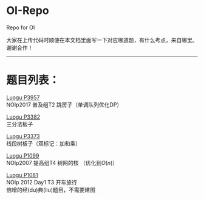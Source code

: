 # OI-Repo
Repo for OI

大家在上传代码时顺便在本文档里面写一下对应哪道题，有什么考点，来自哪里。谢谢合作！  

---
# 题目列表： 
[Luogu P3957](https://www.luogu.org/problemnew/show/P3957)  
NOIp2017 普及组T2 跳房子（单调队列优化DP）  

[Luogu P3382](https://www.luogu.org/problemnew/show/P3382)  
三分法板子  

[Luogu P3373](https://www.luogu.org/problemnew/show/P3373)  
线段树板子（双标记：加和乘）  

[Luogu P1099](https://www.luogu.org/problemnew/show/P1099)  
NOIp2007 提高组T4 树网的核 （优化到$O(n)$） 

[Luogu P1081](https://www.luogu.org/problemnew/show/P1081)  
NOIp 2012 Day1 T3 开车旅行  
倍增的经(du)典(liu)题目，不需要建图
